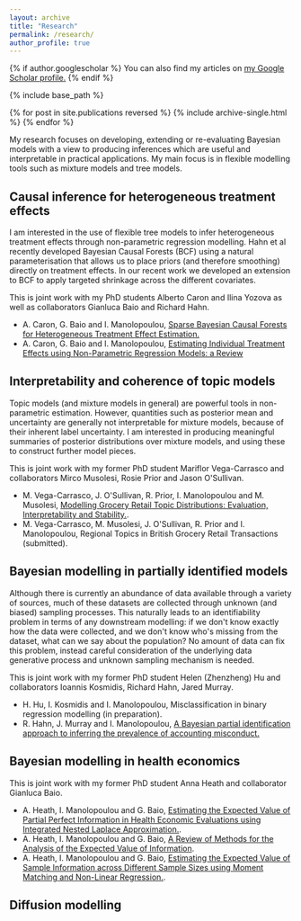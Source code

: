 ```yaml
---
layout: archive
title: "Research"
permalink: /research/
author_profile: true
---
```


{% if author.googlescholar %}
  You can also find my articles on <u><a href="{{author.googlescholar}}">my Google Scholar profile</a>.</u>
{% endif %}

{% include base_path %}

{% for post in site.publications reversed %}
  {% include archive-single.html %}
{% endfor %}

My research focuses on developing, extending or re-evaluating Bayesian models with a view to producing inferences which are useful and interpretable in practical applications. My main focus is in flexible modelling tools such as mixture models and tree models. 


## Causal inference for heterogeneous treatment effects

I am interested in the use of flexible tree models to infer heterogeneous treatment effects through non-parametric regression modelling. Hahn et al recently developed Bayesian Causal Forests (BCF) using a natural parameterisation that allows us to place priors (and therefore smoothing) directly on treatment effects.
In our recent work we developed an extension to BCF to apply targeted shrinkage across the different covariates. 

This is joint work with my PhD students Alberto Caron and Ilina Yozova as well as collaborators Gianluca Baio and Richard Hahn. 

* A. Caron, G. Baio and I. Manolopoulou, [Sparse Bayesian Causal Forests for Heterogeneous Treatment Effect Estimation.](https://arxiv.org/abs/2102.06573)
* A. Caron, G. Baio and I. Manolopoulou, [Estimating Individual Treatment Effects using Non-Parametric Regression Models: a Review](https://arxiv.org/abs/2009.06472)


## Interpretability and coherence of topic models

Topic models (and mixture models in general) are powerful tools in non-parametric estimation. However, quantities such as posterior mean and uncertainty are generally not interpretable for mixture models, because of their inherent label uncertainty. I am interested in producing meaningful summaries of posterior distributions over mixture models, and using these to construct further model pieces. 

This is joint work with my former PhD student Mariflor Vega-Carrasco and collaborators Mirco Musolesi, Rosie Prior and Jason O'Sullivan. 

* M. Vega-Carrasco, J. O'Sullivan, R. Prior, I. Manolopoulou and M. Musolesi, [Modelling Grocery Retail Topic Distributions: Evaluation, Interpretability and Stability.](https://arxiv.org/abs/2005.10125).
* M. Vega-Carrasco, M. Musolesi, J. O'Sullivan, R. Prior and I. Manolopoulou, Regional Topics in British Grocery Retail Transactions (submitted). 



## Bayesian modelling in partially identified models

Although there is currently an abundance of data available through a variety of sources, much of these datasets are collected through unknown (and biased) sampling processes. This naturally leads to an identifiability problem in terms of any downstream modelling: if we don't know exactly how the data were collected, and we don't know who's missing from the dataset, what can we say about the population? No amount of data can fix this problem, instead careful consideration of the underlying data generative process and unknown sampling mechanism is needed. 

This is joint work with my former PhD student Helen (Zhenzheng) Hu and collaborators Ioannis Kosmidis, Richard Hahn, Jared Murray. 

* H. Hu, I. Kosmidis and I. Manolopoulou, Misclassification in binary regression modelling (in preparation). 
* R. Hahn, J. Murray and I. Manolopoulou, [A Bayesian partial identification approach to inferring the prevalence of accounting misconduct.](https://arxiv.org/abs/1407.8430)



## Bayesian modelling in health economics

This is joint work with my former PhD student Anna Heath and collaborator Gianluca Baio. 

* A. Heath, I. Manolopoulou and G. Baio, [Estimating the Expected Value of Partial Perfect Information in Health Economic Evaluations using Integrated Nested Laplace Approximation.](https://arxiv.org/abs/1504.05436).
* A. Heath, I. Manolopoulou and G. Baio, [A Review of Methods for the Analysis of the Expected Value of Information](https://arxiv.org/abs/1507.02513).
* A. Heath, I. Manolopoulou and G. Baio, [Estimating the Expected Value of Sample Information across Different Sample Sizes using Moment Matching and Non-Linear Regression.](https://arxiv.org/abs/1804.09590). 


## Diffusion modelling 

